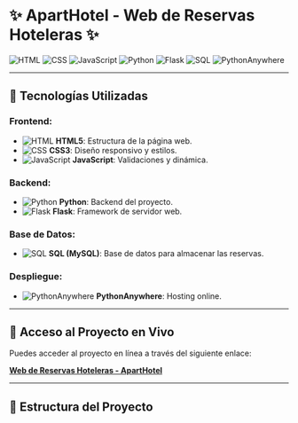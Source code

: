 # ✨ ApartHotel - Web de Reservas Hoteleras ✨

![HTML](https://img.shields.io/badge/HTML5-orange?logo=html5)
![CSS](https://img.shields.io/badge/CSS3-blue?logo=css3)
![JavaScript](https://img.shields.io/badge/JavaScript-yellow?logo=javascript)
![Python](https://img.shields.io/badge/Python-3.9-green?logo=python)
![Flask](https://img.shields.io/badge/Flask-Microframework-blue?logo=flask)
![SQL](https://img.shields.io/badge/SQL-Database-red?logo=database)
![PythonAnywhere](https://img.shields.io/badge/PythonAnywhere-Hosting-brightgreen?logo=python)

---

## 🔧 Tecnologías Utilizadas

### **Frontend**:

- ![HTML](https://img.shields.io/badge/HTML5-orange?logo=html5) **HTML5**: Estructura de la página web.
- ![CSS](https://img.shields.io/badge/CSS3-blue?logo=css3) **CSS3**: Diseño responsivo y estilos.
- ![JavaScript](https://img.shields.io/badge/JavaScript-yellow?logo=javascript) **JavaScript**: Validaciones y dinámica.

### **Backend**:

- ![Python](https://img.shields.io/badge/Python-3.9-green?logo=python) **Python**: Backend del proyecto.
- ![Flask](https://img.shields.io/badge/Flask-Microframework-blue?logo=flask) **Flask**: Framework de servidor web.

### **Base de Datos**:

- ![SQL](https://img.shields.io/badge/SQL-Database-red?logo=database) **SQL (MySQL)**: Base de datos para almacenar las reservas.

### **Despliegue**:

- ![PythonAnywhere](https://img.shields.io/badge/PythonAnywhere-Hosting-brightgreen?logo=python) **PythonAnywhere**: Hosting online.

---
## 🔗 Acceso al Proyecto en Vivo

Puedes acceder al proyecto en línea a través del siguiente enlace:

[**Web de Reservas Hoteleras - ApartHotel**](https://aparthotelsnow.netlify.app/)



---

## 📁 Estructura del Proyecto

```plaintext

